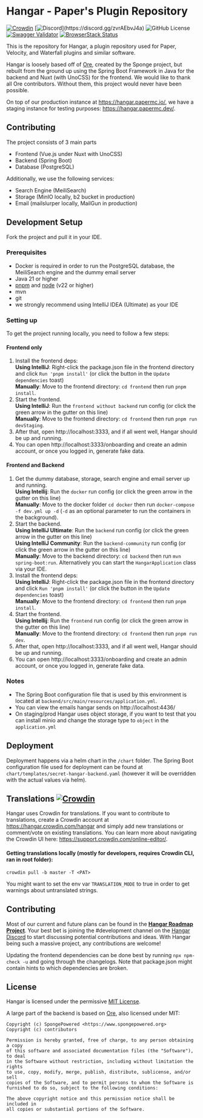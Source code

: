 # Hangar - Paper's Plugin Repository
[![Crowdin](https://badges.crowdin.net/e/b13e6a1c05002365ee9031712112bd63/localized.svg)](https://hangar.crowdin.com/hangar)
[![Discord](https://img.shields.io/discord/855123416889163777?)](https://discord.gg/zvrAEbvJ4a)
![GitHub License](https://img.shields.io/github/license/hangarmc/hangar)
[![Swagger Validator](https://img.shields.io/swagger/valid/3.0?specUrl=https%3A%2F%2Fhangar.papermc.io%2Fv3%2Fapi-docs%2Fpublic)](https://hangar.papermc.io/api-docs)
[![BrowserStack Status](https://automate.browserstack.com/badge.svg?badge_key=OHFacEE0WmlHRldDajYrZFdsZUtDOFZBcmUyR1VWdWlUaStlQWJYS0xZVT0tLWRKODJVblZQblczRXMvejNQTGhEZ1E9PQ==--54e7c90dad3680579c945ff532d63909156aa024)](https://automate.browserstack.com/public-build/OHFacEE0WmlHRldDajYrZFdsZUtDOFZBcmUyR1VWdWlUaStlQWJYS0xZVT0tLWRKODJVblZQblczRXMvejNQTGhEZ1E9PQ==--54e7c90dad3680579c945ff532d63909156aa024)

This is the repository for Hangar, a plugin repository used for Paper, Velocity, and Waterfall plugins and similar software.

Hangar is loosely based off of [Ore](https://github.com/SpongePowered/Ore), created by the Sponge project, but rebuilt from the ground up using the Spring Boot
Framework in Java for the backend and Nuxt (with UnoCSS) for the frontend. We would like to thank all Ore contributors. Without them, this project would never
have been possible.

On top of our production instance at https://hangar.papermc.io/, we have a staging instance for testing purposes: https://hangar.papermc.dev/.

## Contributing

The project consists of 3 main parts

* Frontend (Vue.js under Nuxt with UnoCSS)
* Backend (Spring Boot)
* Database (PostgreSQL)

Additionally, we use the following services:
* Search Engine (MeiliSearch)
* Storage (MinIO locally, b2 bucket in production)
* Email (mailslurper locally, MailGun in production)

## Development Setup

Fork the project and pull it in your IDE.

### Prerequisites

* Docker is required in order to run the PostgreSQL database, the MeiliSearch engine and the dummy email server
* Java 21 or higher
* [pnpm](https://pnpm.io/installation) and [node](https://nodejs.org) (v22 or higher)
* mvn
* git
* we strongly recommend using IntelliJ IDEA (Ultimate) as your IDE

### Setting up

To get the project running locally, you need to follow a few steps:

#### Frontend only

1. Install the frontend deps:  
   **Using IntelliJ**: Right-click the package.json file in the frontend directory and click `Run 'pnpm install'` (or click the button in the `Update dependencies` toast)  
   **Manually**: Move to the frontend directory: `cd frontend` then run `pnpm install`.
2. Start the frontend.  
   **Using IntelliJ**: Run the `frontend without backend` run config (or click the green arrow in the gutter on this line)  
   **Manually**: Move to the frontend directory: `cd frontend` then run `pnpm run devStaging`.
3. After that, open http://localhost:3333, and if all went well, Hangar should be up and running.
4. You can open http://localhost:3333/onboarding and create an admin account, or once you logged in, generate fake data.

#### Frontend and Backend

1. Get the dummy database, storage, search engine and email server up and running.  
   **Using Intellij**: Run the `docker` run config (or click the green arrow in the gutter on this line)  
   **Manually**: Move to the docker folder `cd docker` then run `docker-compose -f dev.yml up -d` (`-d` as an optional parameter to run the containers in the background).
2. Start the backend.  
   **Using IntelliJ Ultimate**: Run the `backend` run config (or click the green arrow in the gutter on this line)  
   **Using IntelliJ Community**: Run the `backend-community` run config (or click the green arrow in the gutter on this line)  
   **Manually**: Move to the backend directory: `cd backend` then run `mvn spring-boot:run`. Alternatively you can start the `HangarApplication` class via your IDE.
3. Install the frontend deps:  
   **Using IntelliJ**: Right-click the package.json file in the frontend directory and click `Run 'pnpm install'` (or click the button in the `Update dependencies` toast)  
   **Manually**: Move to the frontend directory: `cd frontend` then run `pnpm install`.
4. Start the frontend.  
   **Using Intellij**: Run the `frontend` run config (or click the green arrow in the gutter on this line)  
   **Manually**: Move to the frontend directory: `cd frontend` then run `pnpm run dev`.
5. After that, open http://localhost:3333, and if all went well, Hangar should be up and running.
6. You can open http://localhost:3333/onboarding and create an admin account, or once you logged in, generate fake data.

### Notes

* The Spring Boot configuration file that is used by this environment is located at `backend/src/main/resources/application.yml`.
* You can view the emails hangar sends on http://localhost:4436/
* On staging/prod Hangar uses object storage, if you want to test that you can install minio and change the storage type to `object` in the `application.yml`

## Deployment

Deployment happens via a helm chart in the `/chart` folder. The Spring Boot configuration file used for deployment can be found at
`chart/templates/secret-hangar-backend.yaml` (however it will be overridden with the actual values via helm).

## Translations [![Crowdin](https://badges.crowdin.net/e/b13e6a1c05002365ee9031712112bd63/localized.svg)](https://hangar.crowdin.com/hangar)

Hangar uses Crowdin for translations. If you want to contribute to translations, create a Crowdin account at https://hangar.crowdin.com/hangar and simply add
new translations or comment/vote on existing translations. You can learn more about navigating the Crowdin UI here: https://support.crowdin.com/online-editor/.

#### Getting translations locally (mostly for developers, requires Crowdin CLI, ran in root folder):

`crowdin pull -b master -T <PAT>`

You might want to set the env var `TRANSLATION_MODE` to true in order to get warnings about untranslated strings.

## Contributing

Most of our current and future plans can be found in the [**Hangar Roadmap Project**](https://github.com/PaperMC/Hangar/projects/1). Your best bet is joining
the #development channel on the [Hangar Discord](https://discord.gg/zvrAEbvJ4a) to start discussing potential contributions and ideas. With Hangar being such a
massive project, any contributions are welcome!

Updating the frontend dependencies can be done best by running `npx npm-check -u` and going through the changelogs. Note that package.json might contain hints
to which dependencies are broken.

## License

Hangar is licensed under the permissive [MIT License](LICENSE).

A large part of the backend is based on [Ore](https://github.com/SpongePowered/Ore/), also licensed under MIT:

```
Copyright (c) SpongePowered <https://www.spongepowered.org>
Copyright (c) contributors

Permission is hereby granted, free of charge, to any person obtaining a copy
of this software and associated documentation files (the "Software"), to deal
in the Software without restriction, including without limitation the rights
to use, copy, modify, merge, publish, distribute, sublicense, and/or sell
copies of the Software, and to permit persons to whom the Software is
furnished to do so, subject to the following conditions:

The above copyright notice and this permission notice shall be included in
all copies or substantial portions of the Software.
```
